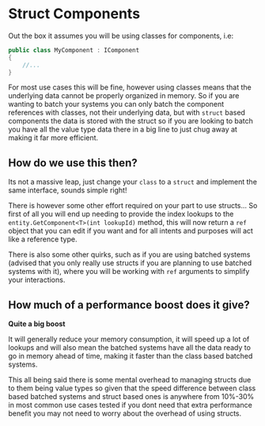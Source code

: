 # Struct Components

Out the box it assumes you will be using classes for components, i.e:

```csharp
public class MyComponent : IComponent
{
	//...
}
```

For most use cases this will be fine, however using classes means that the underlying data cannot be properly organized in memory. So if you are wanting to batch your systems you can only batch the component references with classes, not their underlying data, but with `struct` based components the data is stored with the struct so if you are looking to batch you have all the value type data there in a big line to just chug away at making it far more efficient.

## How do we use this then?

Its not a massive leap, just change your `class` to a `struct` and implement the same interface, sounds simple right!

There is however some other effort required on your part to use structs... So first of all you will end up needing to provide the index lookups to the `entity.GetComponent<T>(int lookupId)` method, this will now return a `ref` object that you can edit if you want and for all intents and purposes will act like a reference type.

There is also some other quirks, such as if you are using batched systems (advised that you only really use structs if you are planning to use batched systems with it), where you will be working with `ref` arguments to simplify your interactions.

## How much of a performance boost does it give?

**Quite a big boost**

It will generally reduce your memory consumption, it will speed up a lot of lookups and will also mean the batched systems have all the data ready to go in memory ahead of time, making it faster than the class based batched systems.

This all being said there is some mental overhead to managing structs due to them being value types so given that the speed difference between class based batched systems and struct based ones is anywhere from 10%-30% in most common use cases tested if you dont need that extra performance benefit you may not need to worry about the overhead of using structs.